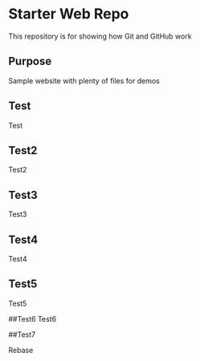 # Starter Web Repo

This repository is for showing how Git and GitHub work

## Purpose

Sample website with plenty of files for demos

## Test
Test

## Test2
Test2

## Test3
Test3

## Test4
Test4

## Test5
Test5

##Test6
Test6

##Test7

Rebase